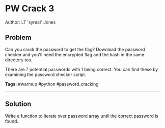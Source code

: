 # PW Crack 3

Author: LT 'syreal' Jones

## Problem

Can you crack the password to get the flag? Download the password checker and you'll need the encrypted flag and the hash in the same directory too.

There are 7 potential passwords with 1 being correct. You can find these by examining the password checker script.

**Tags:** #warmup #python #password_cracking

---

## Solution

Write a function to iterate over password array until the correct password is found.
